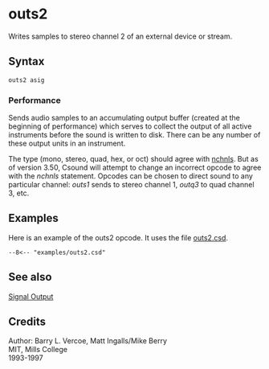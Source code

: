 <!--
id:outs2
category:Signal I/O:Signal Output
-->
# outs2
Writes samples to stereo channel 2 of an external device or stream.

## Syntax
``` csound-orc
outs2 asig
```

### Performance

Sends audio samples to an accumulating output buffer (created at the beginning of performance) which serves to collect the output of all active instruments before the sound is written to disk. There can be any number of these output units in an instrument.

The type (mono, stereo, quad, hex, or oct) should agree with [nchnls](../../opcodes/nchnls). But as of version 3.50, Csound will attempt to change an incorrect opcode to agree with the _nchnls_ statement. Opcodes can be chosen to direct sound to any particular channel: _outs1_ sends to stereo channel 1, _outq3_ to quad channel 3, etc.

## Examples

Here is an example of the outs2 opcode. It uses the file [outs2.csd](../../examples/outs2.csd).

``` csound-csd title="Example of the outs2 opcode." linenums="1"
--8<-- "examples/outs2.csd"
```

## See also

[Signal Output](../../sigio/output)

## Credits

Author: Barry L. Vercoe, Matt Ingalls/Mike Berry<br>
MIT, Mills College<br>
1993-1997<br>
